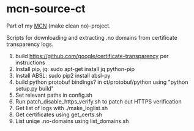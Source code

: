 # mcn-source-ct

Part of my [MCN](https://github.com/search?q=user%3AKagee+mcn+in%3Aname&type=Repositories) (make clean no)-project.

Scripts for downloading and extracting .no domains from certificate transparency logs.

1. build https://github.com/google/certificate-transparency per instructions
2. Install pip, jq: sudo apt-get install jq python-pip
3. Install ABSL: sudo pip2 install absl-py
4. build python protobuf bindings? in ct/protobuf/python using "python setup.py build"
5. Set relevant paths in config.sh
6. Run patch_disable_https_verify.sh to patch out HTTPS verification
7. Get list of logs with ./make_loglist.sh
8. Get certificates using get_certs.sh
9. List uniqe .no-domains using list_domains.sh
